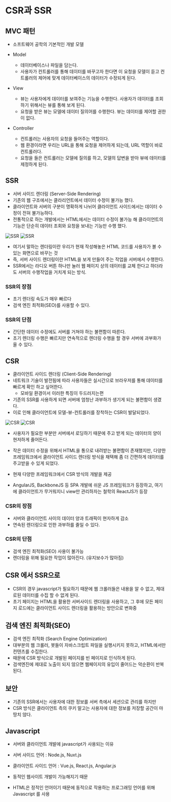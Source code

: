 # CSR과 SSR

## MVC 패턴

- 소프트웨어 공학의 기본적인 개발 모델

- Model
  - 데이터베이스나 파일을 담는다.
  - 사용자가 컨트롤러를 통해 데이터를 바꾸고자 한다면 이 요청을 모델이 듣고 컨트롤러의 제어에 맞게 데이터베이스의 데이터가 수정되게 된다.

- View
  - 뷰는 사용자에게 데이터를 보여주는 기능을 수행한다. 사용자가 데이터를 조회하기 위해서는 뷰를 통해 보게 된다.
  - 요청을 받은 뷰는 모델에 데이터 질의어를 수행한다. 뷰는 데이터를 제어할 권한이 없다.

- Controller
  - 컨트롤러는 사용자의 요청을 들어주는 역할이다.
  - 웹 환경이라면 우리는 URL을 통해 요청을 제어하게 되는데, URL 역할이 바로 컨트롤러다.
  - 요청을 들은 컨트롤러는 모델에 질의를 하고, 모델의 답변을 받아 뷰에 데이터를 제정하게 된다.

## SSR

- 서버 사이드 렌더링 (Server-Side Rendering)
- 기존의 웹 구조에서는 클라리언트에서 데이터 수정이 불가능 했다.
- 클라이언트와 서버의 구분이 명확하게 나뉘어 클라이언트 사이드에서는 데이터 수정이 전혀 불가능하다.
- 전통적으로 하는 개발에서는 HTML에서는 데이터 수정이 불가능 해 클라이언트의 기능은 단순히 데이터 조회와 요청을 보내는 기능만 수행 했다.

![SSR](https://t1.daumcdn.net/cfile/tistory/99CEDE3B5DBE4FEE23)
![SSR](https://d2.naver.com/content/images/2020/06/ssr.png)

- 여기서 말하는 렌더링이란 우리가 현재 작성해놓은 HTML 코드를 사용자가 볼 수 있는 화면으로 바꾸는 것
- 즉, 서버 사이드 렌더링이란 HTML을 보게 만들어 주는 작업을 서버에서 수행한다.
- SSR에서는 라디오 버튼 하나만 눌러 웹 페이지 상의 데이터를 교체 한다고 하더라도 서버의 수행작업을 거치게 되는 방식.

### SSR의 장점

- 초기 렌더링 속도가 매우 빠르다
- 검색 엔진 최적화(SEO)를 사용할 수 있다.

### SSR의 단점

- 간단한 데이터 수정에도 서버를 거쳐야 하는 불편함이 따른다.
- 초기 렌더링 수행은 빠르지만 연속적으로 렌더링 수행을 할 경우 서버에 과부화가 올 수 있다.

## CSR

- 클라이언트 사이드 렌더링 (Client-Side Rendering)
- 네트워크 기술이 발전됨에 따라 사용자들은 실시간으로 브라우저를 통해 데이터를 빠르게 확인 하고 싶어한다.
  - 모바일 환경이서 이러한 특징이 두드러지는편
- 기존의 SSR를 사용하게 되면 서버에 엄청난 과부하가 생기게 되는 불편함이 생겼다.
- 이로 인해 클라이언트에 모델-뷰-컨트롤러를 장착하는 CSR이 발달되었다.

![CSR](https://t1.daumcdn.net/cfile/tistory/99D5DB395DBE55AF28)
![CSR](https://d2.naver.com/content/images/2020/06/csr.png)

- 사용자가 필요한 부분만 서버에서 로딩하기 때문에 주고 받게 되는 데이터의 양이 현저하게 줄어든다.
- 작은 데이터 수정을 위해서 HTML을 통으로 내려받는 불편함이 존재했지만, 다양한 프레임워크에서 클라이언트 사이드 렌더링 방식을 채택해 좀 더 간편하게 데이터를 주고받을 수 있게 되었다.

- 현재 다양한 프레임워크에서 CSR 방식의 개발을 제공

- AngularJS, BackboneJS 등 SPA 개발에 쉬운 JS 프레임워크가 등장하고, 여기에 클라이언트가 무거워지니 view만 관리하자는 철학의 ReactJS가 등장

### CSR의 장점

- 서버와 클라이언트 사이의 데이터 양과 트래픽이 현자하게 감소
- 연속된 렌더링으로 인한 과부하를 줄일 수 있다.

### CSR의 단점

- 검색 엔진 최적화(SEO) 사용이 불가능
- 렌더링을 위해 필요한 작업이 많아진다. (유지보수가 많아짐)

## CSR 에서 SSR으로

- CSR의 경우 javascript가 필요하기 때문에 웹 크롤러들은 내용을 알 수 없고, 제대로된 데이터를 수집 할 수 없게 된다.
- 초기 페이지는 HTML을 활용한 서버사이드 렌더링을 사용하고, 그 후에 모든 페이지 로드에는 클라이언트 사이드 렌더링을 활용하는 방안으로 변화중

## 검색 엔진 최적화(SEO)

- 검색 엔진 최적화 (Search Engine Optimization)
- 대부분의 웹 크롤러, 봇들이 자바스크립트 파일을 실행시키지 못하고, HTML에서만 컨텐츠를 수집한다.
- 때문에 CSR 방식으로 개발된 페이지를 빈 페이지로 인식하게 된다.
- 검색엔진에 제대로 노출이 되지 않으면 웹페이지의 유입이 줄어드는 악순환이 반복된다.

## 보안

- 기존의 SSR에서는 사용자에 대한 정보를 서버 측에서 세션으로 관리를 하지만
- CSR 방식은 클라이언트 측의 쿠키 말고는 사용자에 대한 정보를 저장할 공간이 마땅치 않다.

## Javascript

- 서버와 클라이언트 개발에 javascript가 사용되는 이유
- 서버 사이드 언어 : Node.js, Nuxt.js
- 클라이언트 사이드 언어 : Vue.js, React.js, Angular.js

- 동적인 웹사이트 개발이 가능해지기 때문
- HTML은 정적인 언어이기 때문에 동적으로 작용하는 프로그래밍 언어를 위해 Javascript 를 사용

